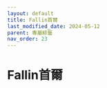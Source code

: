 ```yaml
---
layout: default
title: Fallin首爾
last_modified_date: 2024-05-12
parent: 專屬綜藝
nav_order: 23
---
```


# Fallin首爾
